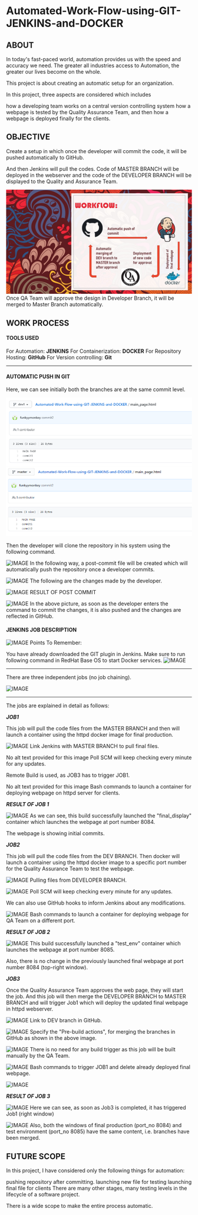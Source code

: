 # Automated-Work-Flow-using-GIT-JENKINS-and-DOCKER

## ABOUT
In today's fast-paced world, automation provides us with the speed and accuracy we need. The greater all industries access to Automation, the greater our lives become on the whole.

This project is about creating an automatic setup for an organization.

In this project, three aspects are considered which includes

how a developing team works on a central version controlling system
how a webpage is tested by the Quality Assurance Team, and then
how a webpage is deployed finally for the clients.


## OBJECTIVE
Create a setup in which once the developer will commit the code, it will be pushed automatically to GitHub.

And then Jenkins will pull the codes. Code of MASTER BRANCH will be deployed in the webserver and the code of the DEVELOPER BRANCH will be displayed to the Quality and Assurance Team.

![IMAGE](https://github.com/funkyymonkey/Automated-Work-Flow-using-GIT-JENKINS-and-DOCKER/blob/master/task%20snaps/flowchart%20(1).jpg)
Once QA Team will approve the design in Developer Branch, it will be merged to Master Branch automatically.



## WORK PROCESS


#### TOOLS USED
For Automation: **JENKINS**
For Containerization: **DOCKER**
For Repository Hosting: **GitHub**
For Version controlling: **Git**


________________________

#### AUTOMATIC PUSH IN GIT
Here, we can see initially both the branches are at the same commit level.

![IMAGE](https://github.com/funkyymonkey/Automated-Work-Flow-using-GIT-JENKINS-and-DOCKER/blob/master/task%20snaps/initial%20(1).PNG)
![IMAGE](https://github.com/funkyymonkey/Automated-Work-Flow-using-GIT-JENKINS-and-DOCKER/blob/master/task%20snaps/initial%20(2).PNG)

Then the developer will clone the repository in his system using the following command.

![IMAGE]()
In the following way, a post-commit file will be created which will automatically push the repository once a developer commits.

![IMAGE]()
The following are the changes made by the developer.

![IMAGE]()
RESULT OF POST COMMIT

![IMAGE]()
In the above picture, as soon as the developer enters the command to commit the changes, it is also pushed and the changes are reflected in GitHub.


#### JENKINS JOB DESCRIPTION
![IMAGE]()
Points To Remember:

You have already downloaded the GIT plugin in Jenkins.
Make sure to run following command in RedHat Base OS to start Docker services.
![IMAGE]()
__________________

There are three independent jobs (no job chaining).

![IMAGE]()
__________________

The jobs are explained in detail as follows:

_**JOB1**_

This job will pull the code files from the MASTER BRANCH and then will launch a container using the httpd docker image for final production.

![IMAGE]()
Link Jenkins with MASTER BRANCH to pull final files.

No alt text provided for this image
Poll SCM will keep checking every minute for any updates.

Remote Build is used, as JOB3 has to trigger JOB1.

No alt text provided for this image
Bash commands to launch a container for deploying webpage on httpd server for clients.

_**RESULT OF JOB 1**_

![IMAGE]()
As we can see, this build successfully launched the "final_display" container which launches the webpage at port number 8084.

The webpage is showing initial commits.



_**JOB2**_

This job will pull the code files from the DEV BRANCH. Then docker will launch a container using the httpd docker image to a specific port number for the Quality Assurance Team to test the webpage.

![IMAGE]()
Pulling files from DEVELOPER BRANCH.

![IMAGE]()
Poll SCM will keep checking every minute for any updates.

We can also use GitHub hooks to inform Jenkins about any modifications.

![IMAGE]()
Bash commands to launch a container for deploying webpage for QA Team on a different port.

_**RESULT OF JOB 2**_

![IMAGE]()
This build successfully launched a "test_env" container which launches the webpage at port number 8085.

Also, there is no change in the previously launched final webpage at port number 8084 (top-right window).



_**JOB3**_

Once the Quality Assurance Team approves the web page, they will start the job. And this job will then merge the DEVELOPER BRANCH to MASTER BRANCH and will trigger Job1 which will deploy the updated final webpage in httpd webserver. 

![IMAGE]()
Link to DEV branch in GitHub.

![IMAGE]()
Specify the "Pre-build actions", for merging the branches in GitHub as shown in the above image.

![IMAGE]()
There is no need for any build trigger as this job will be built manually by the QA Team.

![IMAGE]()
Bash commands to trigger JOB1 and delete already deployed final webpage.

![IMAGE]()

_**RESULT OF JOB 3**_

![IMAGE]()
Here we can see, as soon as Job3 is completed, it has triggered Job1 (right window)

![IMAGE]()
Also, both the windows of final production (port_no 8084) and test environment (port_no 8085) have the same content, i.e. branches have been merged.



## FUTURE SCOPE
In this project, I have considered only the following things for automation:

pushing repository after committing.
launching new file for testing
launching final file for clients
There are many other stages, many testing levels in the lifecycle of a software project.

There is a wide scope to make the entire process automatic.
